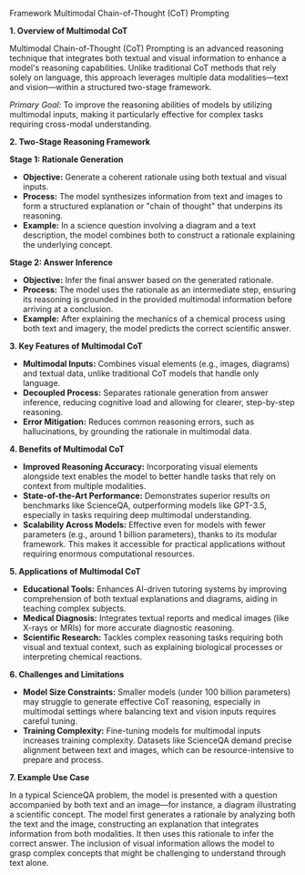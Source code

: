 Framework Multimodal Chain-of-Thought (CoT) Prompting

**1. Overview of Multimodal CoT**

Multimodal Chain-of-Thought (CoT) Prompting is an advanced reasoning technique that integrates both textual and visual information to enhance a model's reasoning capabilities. Unlike traditional CoT methods that rely solely on language, this approach leverages multiple data modalities—text and vision—within a structured two-stage framework.

_Primary Goal:_ To improve the reasoning abilities of models by utilizing multimodal inputs, making it particularly effective for complex tasks requiring cross-modal understanding.

**2. Two-Stage Reasoning Framework**

**Stage 1: Rationale Generation**

- **Objective:** Generate a coherent rationale using both textual and visual inputs.
- **Process:** The model synthesizes information from text and images to form a structured explanation or "chain of thought" that underpins its reasoning.
- **Example:** In a science question involving a diagram and a text description, the model combines both to construct a rationale explaining the underlying concept.

**Stage 2: Answer Inference**

- **Objective:** Infer the final answer based on the generated rationale.
- **Process:** The model uses the rationale as an intermediate step, ensuring its reasoning is grounded in the provided multimodal information before arriving at a conclusion.
- **Example:** After explaining the mechanics of a chemical process using both text and imagery, the model predicts the correct scientific answer.

**3. Key Features of Multimodal CoT**

- **Multimodal Inputs:** Combines visual elements (e.g., images, diagrams) and textual data, unlike traditional CoT models that handle only language.
- **Decoupled Process:** Separates rationale generation from answer inference, reducing cognitive load and allowing for clearer, step-by-step reasoning.
- **Error Mitigation:** Reduces common reasoning errors, such as hallucinations, by grounding the rationale in multimodal data.

**4. Benefits of Multimodal CoT**

- **Improved Reasoning Accuracy:** Incorporating visual elements alongside text enables the model to better handle tasks that rely on context from multiple modalities.
- **State-of-the-Art Performance:** Demonstrates superior results on benchmarks like ScienceQA, outperforming models like GPT-3.5, especially in tasks requiring deep multimodal understanding.
- **Scalability Across Models:** Effective even for models with fewer parameters (e.g., around 1 billion parameters), thanks to its modular framework. This makes it accessible for practical applications without requiring enormous computational resources.

**5. Applications of Multimodal CoT**

- **Educational Tools:** Enhances AI-driven tutoring systems by improving comprehension of both textual explanations and diagrams, aiding in teaching complex subjects.
- **Medical Diagnosis:** Integrates textual reports and medical images (like X-rays or MRIs) for more accurate diagnostic reasoning.
- **Scientific Research:** Tackles complex reasoning tasks requiring both visual and textual context, such as explaining biological processes or interpreting chemical reactions.

**6. Challenges and Limitations**

- **Model Size Constraints:** Smaller models (under 100 billion parameters) may struggle to generate effective CoT reasoning, especially in multimodal settings where balancing text and vision inputs requires careful tuning.
- **Training Complexity:** Fine-tuning models for multimodal inputs increases training complexity. Datasets like ScienceQA demand precise alignment between text and images, which can be resource-intensive to prepare and process.

**7. Example Use Case**

In a typical ScienceQA problem, the model is presented with a question accompanied by both text and an image—for instance, a diagram illustrating a scientific concept. The model first generates a rationale by analyzing both the text and the image, constructing an explanation that integrates information from both modalities. It then uses this rationale to infer the correct answer. The inclusion of visual information allows the model to grasp complex concepts that might be challenging to understand through text alone.